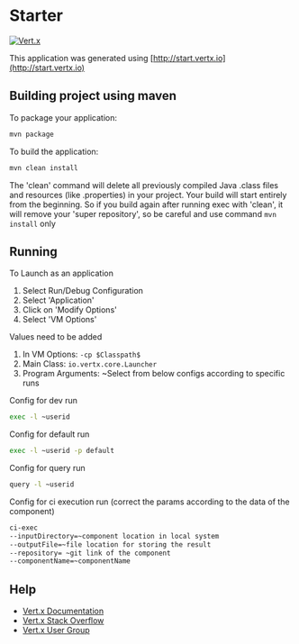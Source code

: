 # Starter

[![Vert.x](https://img.shields.io/badge/vert.x-5.0.4-purple.svg)](https://vertx.io)

This application was generated using [http://start.vertx.io](http://start.vertx.io)

## Building project using maven

To package your application:

```bash
mvn package
```

To build the application:

```bash
mvn clean install
```

The 'clean' command will delete all previously compiled Java .class files
and resources (like .properties) in your project.
Your build will start entirely from the beginning.
So if you build again after running exec with 'clean',
it will remove your 'super repository', so be careful and use command `mvn install` only

## Running

To Launch as an application

1. Select Run/Debug Configuration
2. Select 'Application'
3. Click on 'Modify Options'
4. Select 'VM Options'

Values need to be added

1. In VM Options: `-cp $Classpath$`
2. Main Class: `io.vertx.core.Launcher`
3. Program Arguments: ~Select from below configs according to specific runs

Config for dev run

```bash
exec -l ~userid
```

Config for default run

```bash
exec -l ~userid -p default
```

Config for query run

```bash
query -l ~userid
```

Config for ci execution run (correct the params according to the data of the component)

```bash
ci-exec
--inputDirectory=~component location in local system
--outputFile=~file location for storing the result
--repository= ~git link of the component
--componentName=~componentName
```

## Help

* [Vert.x Documentation](https://vertx.io/docs/)
* [Vert.x Stack Overflow](https://stackoverflow.com/questions/tagged/vert.x?sort=newest&pageSize=15)
* [Vert.x User Group](https://groups.google.com/forum/?fromgroups#!forum/vertx)
